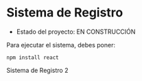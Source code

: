 <h1>Sistema de Registro</h1>

- Estado del proyecto: EN CONSTRUCCIÓN

Para ejecutar el sistema, debes poner:

```npm install react```

Sistema de Registro 2
